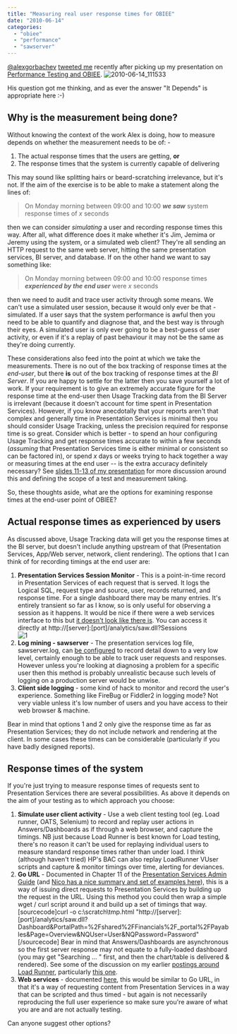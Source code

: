 ```yaml
---
title: "Measuring real user response times for OBIEE"
date: "2010-06-14"
categories: 
  - "obiee"
  - "performance"
  - "sawserver"
---
```


[@alexgorbachev](http://twitter.com/alexgorbachev) [tweeted me](http://www.bettween.com/rnm1978/alexgorbachev/Jun-11-2010/Jun-14-2010/desc) recently after picking up my presentation on [Performance Testing and OBIEE](/2010/05/24/performance-testing-and-obiee/). ![](/images/rnm1978/2010-06-14_1115331.png "2010-06-14_111533")

His question got me thinking, and as ever the answer "It Depends" is appropriate here :-)

## Why is the measurement being done?

Without knowing the context of the work Alex is doing, how to measure depends on whether the measurement needs to be of: -

1. The actual response times that the users are getting, **or**
2. The response times that the system is currently capable of delivering

This may sound like splitting hairs or beard-scratching irrelevance, but it's not. If the aim of the exercise is to be able to make a statement along the lines of:

> On Monday morning between 09:00 and 10:00 _**we saw**_ system response times of _x_ seconds

then we can consider _simulating_ a user and recording response times this way. After all, what difference does it make whether it's Jim, Jemima or Jeremy using the system, or a simulated web client? They're all sending an HTTP request to the same web server, hitting the same presentation services, BI server, and database. If on the other hand we want to say something like:

> On Monday morning between 09:00 and 10:00 response times _**experienced by the end user**_ were _x_ seconds

then we need to audit and trace user activity through some means. We can't use a simulated user session, because it would only ever be that - simulated. If a user says that the system performance is awful then you need to be able to quantify and diagnose that, and the best way is through their eyes. A simulated user is only ever going to be a best-guess of user activity, or even if it's a replay of past behaviour it may not be the same as they're doing currently.

These considerations also feed into the point at which we take the measurements. There is no out of the box tracking of response times at the _end-user_, but there **is** out of the box tracking of response times at the _BI Server_. If you are happy to settle for the latter then you save yourself a lot of work. If your requirement is to give an extremely accurate figure for the response time at the end-user then Usage Tracking data from the BI Server is irrelevant (because it doesn't account for time spent in Presentation Services). However, if you know anecdotally that your reports aren't that complex and generally time in Presentation Services is minimal then you should consider Usage Tracking, unless the precision required for response time is so great. Consider which is better - to spend an hour configuring Usage Tracking and get response times accurate to within a few seconds (_assuming_ that Presentation Services time is either minimal or consistent so can be factored in), or spend _x_ days or weeks trying to hack together a way or measuring times at the end user -- is the extra accuracy definitely necessary? See [slides 11-13 of my presentation](/2010/05/24/performance-testing-and-obiee/) for more discussion around this and defining the scope of a test and measurement taking.

So, these thoughts aside, what are the options for examining response times at the end-user point of OBIEE?

## Actual response times as experienced by users

As discussed above, Usage Tracking data will get you the response times at the BI server, but doesn't include anything upstream of that (Presentation Services, App/Web server, network, client rendering). The options that I can think of for recording timings at the end user are:

1. **Presentation Services Session Monitor** - This is a point-in-time record in Presentation Services of each request that is served. It logs the Logical SQL, request type and source, user, records returned, and response time. For a single dashboard there may be many entries. It's entirely transient so far as I know, so is only useful for observing a session as it happens. It would be nice if there were a web services interface to this but [it doesn't look like there is](http://download.oracle.com/docs/cd/E10415_01/doc/bi.1013/b31769.pdf). You can access it directly at http://\[server\]:\[port\]/analytics/saw.dll?Sessions  
    ![](/images/rnm1978/1.png "1")
2. **Log mining - sawserver** - The presentation services log file, sawserver.log, can [be configured](/2009/07/23/sawserver-logging-configuration-logconfig-xml/) to record detail down to a very low level, certainly enough to be able to track user requests and responses. However unless you're looking at diagnosing a problem for a specific user then this method is probably unrealistic because such levels of logging on a production server would be unwise.
3. **Client side logging** - some kind of hack to monitor and record the user's experience. Something like FireBug or Fiddler2 in logging mode? Not very viable unless it's low number of users and you have access to their web browser & machine.

Bear in mind that options 1 and 2 only give the response time as far as Presentation Services; they do not include network and rendering at the client. In some cases these times can be considerable (particularly if you have badly designed reports).

## Response times of the system

If you're just trying to measure response times of requests sent to Presentation Services there are several possibilities. As above it depends on the aim of your testing as to which approach you choose:

1. **Simulate user client activity** - Use a web client testing tool (eg. Load runner, OATS, Selenium) to record and replay user actions in Answers/Dashboards as if through a web browser, and capture the timings. NB just because Load Runner is best known for Load testing, there's no reason it can't be used for replaying individual users to measure standard response times rather than under load. I think (although haven't tried) HP's BAC can also replay LoadRunner VUser scripts and capture & monitor timings over time, alerting for deviances.
2. **Go URL** - Documented in Chapter 11 of the [Presentation Services Admin Guide](http://download.oracle.com/docs/cd/E10415_01/doc/bi.1013/b31766.pdf) (and [Nico has a nice summary and set of examples here](http://gerardnico.com/wiki/dat/obiee/go_url)), this is a way of issuing direct requests to Presentation Services by building up the request in the URL. Using this method you could then wrap a simple wget / curl script around it and build up a set of timings that way. \[sourcecode\]curl -o c:\\scratch\\tmp.html "http://\[server\]:\[port\]/analytics/saw.dll?Dashboard&PortalPath=%2Fshared%2FFinancials%2F\_portal%2FPayables&Page=Overview&NQUser=User&NQPassword=Password"\[/sourcecode\] Bear in mind that Answers/Dashboards are asynchronous so the first server response may not equate to a fully-loaded dashboard (you may get "Searching ... " first, and then the chart/table is delivered & rendered). See some of the discussion on my earlier [postings around Load Runner](http://rnm1978.wordpress.com/category/loadrunner/), particularly [this one](/2009/08/21/obiee-and-load-runner-part-2/).
3. **Web services** - documented [here](http://download.oracle.com/docs/cd/E10415_01/doc/bi.1013/b31769.pdf), this would be similar to Go URL, in that it's a way of requesting content from Presentation Services in a way that can be scripted and thus timed - but again is not necessarily reproducing the full user experience so make sure you're aware of what you are and are not actually testing.

Can anyone suggest other options?
